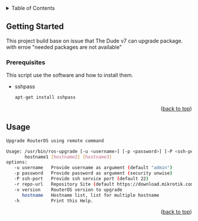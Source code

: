 <!-- TABLE OF CONTENTS -->
<details>
  <summary>Table of Contents</summary>
  <ol>
    <li>
      <a href="#getting-started">Getting Started</a>
      <ul>
        <li><a href="#prerequisites">Prerequisites</a></li>
      </ul>
    </li>
    <li><a href="#usage">Usage</a></li>
  </ol>
</details>

<!-- GETTING STARTED -->
## Getting Started

This project build base on issue that The Dude v7 can upgrade package. 
with erroe "needed packages are not available"

### Prerequisites

This script use the software and how to install them.
* sshpass
  ```sh
  apt-get install sshpass
  ```
<p align="right">(<a href="#readme-top">back to top</a>)</p>

<!-- USAGE EXAMPLES -->
## Usage
```sh
Upgrade RouterOS using remote command

Usage: /usr/bin/ros-upgrade [-u <username>] [-p <password>] [-P <ssh-port>] [-r <repo-url>] [-v <version>]
       hostname1 [hostname2] [hostname3]
options:
   -u username   Provide username as argument (default "admin")
   -p password   Provide password as argument (security unwise)
   -P ssh-port   Provide ssh service port (default 22)
   -r repo-url   Repository Site (default https://download.mikrotik.com/routeros)
   -v version    RouterOS version to upgrade
      hostname   Hostname list, list for multiple hostname
   -h            Print this Help.
```
<p align="right">(<a href="#readme-top">back to top</a>)</p>
